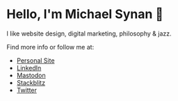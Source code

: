 # Hello, I'm Michael Synan 👋
I like website design, digital marketing, philosophy & jazz.

Find more info or follow me at: 
- [Personal Site](https://michaelsynan.com) <br />
- [LinkedIn](https://www.linkedin.com/in/hellomichaelsynan) <br />
- [Mastodon](https://mstdn.social/@letsbecomehuman) <br />
- [Stackblitz](https://stackblitz.com/@letsbecomehuman/collections/tools)
- [Twitter](https://twitter.com/0x_forest) <br />

